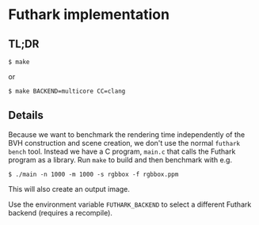 # Futhark implementation

## TL;DR

```
$ make
```

or

```
$ make BACKEND=multicore CC=clang
```

## Details

Because we want to benchmark the rendering time independently of the
BVH construction and scene creation, we don't use the normal `futhark
bench` tool.  Instead we have a C program, `main.c` that calls the
Futhark program as a library.  Run `make` to build and then benchmark
with e.g.

```
$ ./main -n 1000 -m 1000 -s rgbbox -f rgbbox.ppm
```

This will also create an output image.

Use the environment variable `FUTHARK_BACKEND` to select a different
Futhark backend (requires a recompile).
